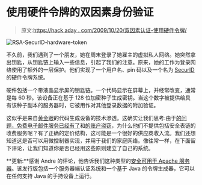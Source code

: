 # 使用硬件令牌的双因素身份验证

> 原文:[https://hack aday . com/2009/10/20/双因素认证-使用硬件令牌/](https://hackaday.com/2009/10/20/two-factor-authentication-using-a-hardware-token/)

![RSA-SecurID-hardware-token](../Images/56de0643df84e837fe0402c3d81b5870.png "RSA-SecurID-hardware-token")

不久前，我们遇到了一个朋友，她在周末登录了她雇主的虚拟私人网络。她突然拿出钥匙，从钥匙链上输入一些信息，引起了我们的注意。原来，她的工作为登录网络使用了额外的一层保护。他们实现了一个用户名、pin 码以及一个名为 [SecurID](http://en.wikipedia.org/wiki/SecurID) 的硬件令牌系统。

硬件包括一个带液晶显示屏的钥匙链。一个代码显示在屏幕上，并经常改变，通常是每 60 秒。该设备正在基于 128 位加密种子生成密钥。当这个数字被提供给具有该种子副本的服务器时，它被用作对其他登录数据的附加验证。

这似乎是来自[黄金眼](http://www.imdb.com/title/tt0113189/)的代码生成设备的技术渗透。这确实让我们思考:由于[的问题，免费电子邮件服务已经有了](http://www.networkworld.com/news/2009/100709-gmail-hotmail-yahoo-scam.html)和[的账户盗窃](http://hackaday.com/2008/10/09/palin-hacking-roundup/)，为什么他们不提供包括安全表链的收费服务呢？有了正确的定价结构，这可能是一个很好的供应商收入流。我们还想知道这是否可以用微控制器实现，并用于我们的家庭网络。像往常一样，在下面留下评论，让我们知道你是否已经用这些原则建立了自己的系统。

**更新:**感谢 Andre 的评论，他告诉我们这种类型的[安全可用于 Apache 服务器](http://directory.apache.org/triplesec/)。该发行版包括一个服务器端认证系统和一个基于 Java 的令牌生成器，它可以在任何支持 Java 的手持设备上运行。